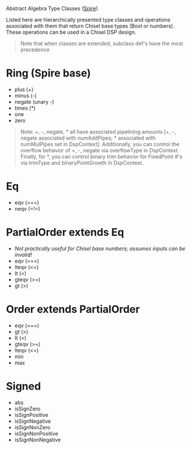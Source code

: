 Abstract Algebra Type Classes ([Spire](https://github.com/non/spire))

Listed here are hierarchically presented type classes and operations associated with them that return Chisel base types (Bool or numbers). These operations can be used in a Chisel DSP design. 

> Note that when classes are extended, subclass def's have the most precedence

# Ring (Spire base)
* plus (+)
* minus (-)
* negate (unary -)
* times (*)
* one
* zero

> Note: +, -, negate, * all have associated pipelining amounts [+, -, negate associated with numAddPipes; * associated with numMulPipes set in DspContext]. Additionally, you can control the overflow behavior of +, -, negate via overflowType in DspContext. Finally, for *, you can control binary trim behavior for FixedPoint #'s via trimType and binaryPointGrowth in DspContext.

# Eq
* eqv (===)
* neqv (=!=)

# PartialOrder extends Eq 
* *Not practically useful for Chisel base numbers; assumes inputs can be invalid!*
* eqv (===)
* lteqv (<=)
* lt (<)
* gteqv (>=)
* gt (>)

# Order extends PartialOrder
* eqv (===)
* gt (>)
* lt (<)
* gteqv (>=)
* lteqv (<=)
* min
* max

# Signed
* abs
* isSignZero
* isSignPositive
* isSignNegative
* isSignNonZero
* isSignNonPositive
* isSignNonNegative